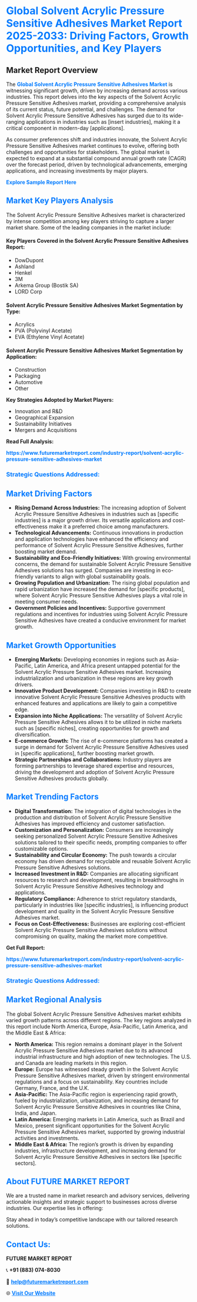 <h1 style="color: #007BFF;">Global Solvent Acrylic Pressure Sensitive Adhesives Market Report 2025-2033: Driving Factors, Growth Opportunities, and Key Players</h1>

<section id="overview">
<h2>Market Report Overview</h2>
<p>The <a href="https://www.futuremarketreport.com/industry-report/solvent-acrylic-pressure-sensitive-adhesives-market" style="color: #007BFF; text-decoration: none;"><strong>Global Solvent Acrylic Pressure Sensitive Adhesives Market</strong></a> is witnessing significant growth, driven by increasing demand across various industries. This report delves into the key aspects of the Solvent Acrylic Pressure Sensitive Adhesives market, providing a comprehensive analysis of its current status, future potential, and challenges. The demand for Solvent Acrylic Pressure Sensitive Adhesives has surged due to its wide-ranging applications in industries such as [insert industries], making it a critical component in modern-day [applications].</p>
<p>As consumer preferences shift and industries innovate, the Solvent Acrylic Pressure Sensitive Adhesives market continues to evolve, offering both challenges and opportunities for stakeholders. The global market is expected to expand at a substantial compound annual growth rate (CAGR) over the forecast period, driven by technological advancements, emerging applications, and increasing investments by major players.</p>
</section>

<section id="overview">
<p><a href="https://www.futuremarketreport.com/request-sample/reportId=114761" style="color: #007BFF; text-decoration: none;"><strong>Explore Sample Report Here</strong></a></p>
</section>

<section id="key-players">
<h2 style="color: #007BFF;">Market Key Players Analysis</h2>
<p>The Solvent Acrylic Pressure Sensitive Adhesives market is characterized by intense competition among key players striving to capture a larger market share. Some of the leading companies in the market include:</p>
<h4>Key Players Covered in the Solvent Acrylic Pressure Sensitive Adhesives Report:</h4>
<ul><li>DowDupont</li><li>Ashland</li><li>Henkel</li><li>3M</li><li>Arkema Group (Bostik SA)</li><li>LORD Corp</li></ul>
<h4>Solvent Acrylic Pressure Sensitive Adhesives Market Segmentation by Type:</h4>
<ul><li>Acrylics</li><li>PVA (Polyvinyl Acetate)</li><li>EVA (Ethylene Vinyl Acetate)</li></ul>

<h4>Solvent Acrylic Pressure Sensitive Adhesives Market Segmentation by Application:</h4>
<ul><li>Construction</li><li>Packaging</li><li>Automotive</li><li>Other</li></ul>
<p><strong>Key Strategies Adopted by Market Players:</strong></p>
<ul>
<li>Innovation and R&D</li>
<li>Geographical Expansion</li>
<li>Sustainability Initiatives</li>
<li>Mergers and Acquisitions</li>
</ul>
</section>

<section>
<p><strong>Read Full Analysis: </strong></p><a href="https://www.futuremarketreport.com/industry-report/solvent-acrylic-pressure-sensitive-adhesives-market" style="color: #007BFF; text-decoration: none;"><strong>https://www.futuremarketreport.com/industry-report/solvent-acrylic-pressure-sensitive-adhesives-market</strong></a>
<h3 style="color: #007BFF;">Strategic Questions Addressed:</h3>
</section>

<section id="driving-factors">
<h2 style="color: #007BFF;">Market Driving Factors</h2>
<ul>
<li><strong>Rising Demand Across Industries:</strong> The increasing adoption of Solvent Acrylic Pressure Sensitive Adhesives in industries such as [specific industries] is a major growth driver. Its versatile applications and cost-effectiveness make it a preferred choice among manufacturers.</li>
<li><strong>Technological Advancements:</strong> Continuous innovations in production and application technologies have enhanced the efficiency and performance of Solvent Acrylic Pressure Sensitive Adhesives, further boosting market demand.</li>
<li><strong>Sustainability and Eco-Friendly Initiatives:</strong> With growing environmental concerns, the demand for sustainable Solvent Acrylic Pressure Sensitive Adhesives solutions has surged. Companies are investing in eco-friendly variants to align with global sustainability goals.</li>
<li><strong>Growing Population and Urbanization:</strong> The rising global population and rapid urbanization have increased the demand for [specific products], where Solvent Acrylic Pressure Sensitive Adhesives plays a vital role in meeting consumer needs.</li>
<li><strong>Government Policies and Incentives:</strong> Supportive government regulations and incentives for industries using Solvent Acrylic Pressure Sensitive Adhesives have created a conducive environment for market growth.</li>
</ul>
</section>

<section id="growth-opportunities">
<h2 style="color: #007BFF;">Market Growth Opportunities</h2>
<ul>
<li><strong>Emerging Markets:</strong> Developing economies in regions such as Asia-Pacific, Latin America, and Africa present untapped potential for the Solvent Acrylic Pressure Sensitive Adhesives market. Increasing industrialization and urbanization in these regions are key growth drivers.</li>
<li><strong>Innovative Product Development:</strong> Companies investing in R&D to create innovative Solvent Acrylic Pressure Sensitive Adhesives products with enhanced features and applications are likely to gain a competitive edge.</li>
<li><strong>Expansion into Niche Applications:</strong> The versatility of Solvent Acrylic Pressure Sensitive Adhesives allows it to be utilized in niche markets such as [specific niches], creating opportunities for growth and diversification.</li>
<li><strong>E-commerce Growth:</strong> The rise of e-commerce platforms has created a surge in demand for Solvent Acrylic Pressure Sensitive Adhesives used in [specific applications], further boosting market growth.</li>
<li><strong>Strategic Partnerships and Collaborations:</strong> Industry players are forming partnerships to leverage shared expertise and resources, driving the development and adoption of Solvent Acrylic Pressure Sensitive Adhesives products globally.</li>
</ul>
</section>

<section id="trending-factors">
<h2 style="color: #007BFF;">Market Trending Factors</h2>
<ul>
<li><strong>Digital Transformation:</strong> The integration of digital technologies in the production and distribution of Solvent Acrylic Pressure Sensitive Adhesives has improved efficiency and customer satisfaction.</li>
<li><strong>Customization and Personalization:</strong> Consumers are increasingly seeking personalized Solvent Acrylic Pressure Sensitive Adhesives solutions tailored to their specific needs, prompting companies to offer customizable options.</li>
<li><strong>Sustainability and Circular Economy:</strong> The push towards a circular economy has driven demand for recyclable and reusable Solvent Acrylic Pressure Sensitive Adhesives solutions.</li>
<li><strong>Increased Investment in R&D:</strong> Companies are allocating significant resources to research and development, resulting in breakthroughs in Solvent Acrylic Pressure Sensitive Adhesives technology and applications.</li>
<li><strong>Regulatory Compliance:</strong> Adherence to strict regulatory standards, particularly in industries like [specific industries], is influencing product development and quality in the Solvent Acrylic Pressure Sensitive Adhesives market.</li>
<li><strong>Focus on Cost-Effectiveness:</strong> Businesses are exploring cost-efficient Solvent Acrylic Pressure Sensitive Adhesives solutions without compromising on quality, making the market more competitive.</li>
</ul>
</section>

<section>
<p><strong>Get Full Report: </strong></p><a href="https://www.futuremarketreport.com/industry-report/solvent-acrylic-pressure-sensitive-adhesives-market" style="color: #007BFF; text-decoration: none;"><strong>https://www.futuremarketreport.com/industry-report/solvent-acrylic-pressure-sensitive-adhesives-market</strong></a>
<h3 style="color: #007BFF;">Strategic Questions Addressed:</h3>
</section>


<section id="regional-analysis">
<h2 style="color: #007BFF;">Market Regional Analysis</h2>
<p>The global Solvent Acrylic Pressure Sensitive Adhesives market exhibits varied growth patterns across different regions. The key regions analyzed in this report include North America, Europe, Asia-Pacific, Latin America, and the Middle East & Africa:</p>
<ul>
<li><strong>North America:</strong> This region remains a dominant player in the Solvent Acrylic Pressure Sensitive Adhesives market due to its advanced industrial infrastructure and high adoption of new technologies. The U.S. and Canada are leading markets in this region.</li>
<li><strong>Europe:</strong> Europe has witnessed steady growth in the Solvent Acrylic Pressure Sensitive Adhesives market, driven by stringent environmental regulations and a focus on sustainability. Key countries include Germany, France, and the U.K.</li>
<li><strong>Asia-Pacific:</strong> The Asia-Pacific region is experiencing rapid growth, fueled by industrialization, urbanization, and increasing demand for Solvent Acrylic Pressure Sensitive Adhesives in countries like China, India, and Japan.</li>
<li><strong>Latin America:</strong> Emerging markets in Latin America, such as Brazil and Mexico, present significant opportunities for the Solvent Acrylic Pressure Sensitive Adhesives market, supported by growing industrial activities and investments.</li>
<li><strong>Middle East & Africa:</strong> The region’s growth is driven by expanding industries, infrastructure development, and increasing demand for Solvent Acrylic Pressure Sensitive Adhesives in sectors like [specific sectors].</li>
</ul>
</section>

<footer>
<h2 style="color: #007BFF;">About FUTURE MARKET REPORT</h2>
<p>We are a trusted name in market research and advisory services, delivering actionable insights and strategic support to businesses across diverse industries. Our expertise lies in offering:</p>

<p>Stay ahead in today’s competitive landscape with our tailored research solutions.</p>

<h2 style="color: #007BFF;">Contact Us:</h2>
<p><strong>FUTURE MARKET REPORT</strong></p>
<p>📞 <strong>+91 (883) 074-8030</strong></p>
<p>📧 <strong><a href="mailto:help@futuremarketreport.com" style="color: #007BFF;">help@futuremarketreport.com</a></strong></p>
<p>🌐 <strong><a href="https://www.futuremarketreport.com/" style="color: #007BFF;">Visit Our Website</a></strong></p>
</footer>